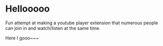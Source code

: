 # Hellooooo

Fun attempt at making a youtube player extension that numerous people can join in and watch/listen at the same time.

Here I gooo~~~